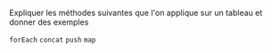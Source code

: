 Expliquer les méthodes suivantes que l'on applique sur un tableau et donner des exemples

`forEach`
`concat`
`push`
`map`
